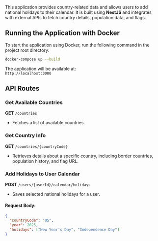 
This application provides country-related data and allows users to add national holidays to their calendar. It is built using **NestJS** and integrates with external APIs to fetch country details, population data, and flags.  

## Running the Application with Docker  

To start the application using Docker, run the following command in the project root directory:  

```sh
docker-compose up --build
```  

The application will be available at:  
`http://localhost:3000`  

## API Routes  

### Get Available Countries  
**GET** `/countries`  
- Fetches a list of available countries.  

### Get Country Info  
**GET** `/countries/{countryCode}`  
- Retrieves details about a specific country, including border countries, population history, and flag URL.  

### Add Holidays to User Calendar  
**POST** `/users/{userId}/calendar/holidays`  
- Saves selected national holidays for a user.  

#### Request Body:  
```json
{
  "countryCode": "US",
  "year": 2025,
  "holidays": ["New Year's Day", "Independence Day"]
}
```  
